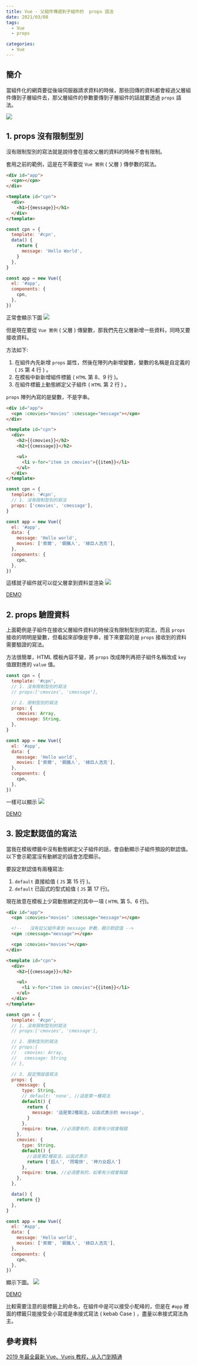```yaml
---
title: Vue - 父組件傳遞到子組件的  props 語法
date: 2021/03/08
tags:
  - Vue
  - props

categories:
  - Vue
---
```


## 簡介

當組件化的網頁要從後端伺服器請求資料的時候，那些回傳的資料都會經過父層組件傳到子層組件去，那父層組件的參數要傳到子層組件的話就要透過 `props` 語法。

![](https://i.imgur.com/Hmwi0nd.png)

<!--more-->

## 1. props 沒有限制型別

沒有限制型別的寫法就是說待會在接收父層的資料的時候不會有限制。

套用之前的範例，這是在不需要從 `Vue 實例` ( 父層 ) 傳參數的寫法。

```html
<div id="app">
  <cpn></cpn>
</div>

<template id="cpn">
  <div>
    <h1>{{message}}</h1>
  </div>
</template>
```

```javascript
const cpn = {
  template: '#cpn',
  data() {
    return {
      message: 'Hello World',
    }
  },
}

const app = new Vue({
  el: '#app',
  components: {
    cpn,
  },
})
```

正常會顯示下圖
![](https://i.imgur.com/QBPGEO8.png)

但是現在要從 `Vue 實例` ( 父層 ) 傳變數，那我們先在父層新增一些資料，同時又要接收資料。

方法如下:

1. 在組件內先新增 `props` 屬性，然後在陣列內新增變數，變數的名稱是自定義的 ( `JS` 第 4 行 ) 。
2. 在模板中新新增組件標籤 ( `HTML` 第 8、9 行 )。
3. 在組件標籤上動態綁定父子組件 ( `HTML` 第 2 行 ) 。

`props` 陣列內寫的是變數，不是字串。

```html
<div id="app">
  <cpn :cmovies="movies" :cmessage="message"></cpn>
</div>

<template id="cpn">
  <div>
    <h2>{{cmovies}}</h2>
    <h2>{{cmessage}}</h2>

    <ul>
      <li v-for="item in cmovies">{{item}}</li>
    </ul>
  </div>
</template>
```

```javascript
const cpn = {
  template: '#cpn',
  // 1. 沒有限制型別的寫法
  props: ['cmovies', 'cmessage'],
}

const app = new Vue({
  el: '#app',
  data: {
    message: 'Hello world',
    movies: ['索爾', '鋼鐵人', '綠巨人浩克'],
  },
  components: {
    cpn,
  },
})
```

這樣就子組件就可以從父層拿到資料並渲染
![](https://i.imgur.com/eXDEKQS.png)

[DEMO](https://codepen.io/gleofgja/pen/qBqMgGp?editors=1011)

## 2. props 驗證資料

上面範例是子組件在接收父層組件資料的時候沒有限制型別的寫法，而且 `props` 接收的明明是變數，但看起來卻像是字串，接下來要寫的是 `props` 接收到的資料需要驗證的寫法。

方法很簡單，HTML 模板內容不變，將 `props` 改成陣列再把子組件名稱改成 `key` 值跟對應的 `value` 值。

```javascript
const cpn = {
  template: '#cpn',
  // 1. 沒有限制型別的寫法
  // props:['cmovies', 'cmessage'],

  // 2. 限制型別的寫法
  props: {
    cmovies: Array,
    cmessage: String,
  },
}

const app = new Vue({
  el: '#app',
  data: {
    message: 'Hello world',
    movies: ['索爾', '鋼鐵人', '綠巨人浩克'],
  },
  components: {
    cpn,
  },
})
```

一樣可以顯示
![](https://i.imgur.com/jVyDRGr.png)

[DEMO](https://codepen.io/gleofgja/pen/Rwoewjm?editors=1011)

## 3. 設定默認值的寫法

當我在模板標籤中沒有動態綁定父子組件的話，會自動顯示子組件預設的默認值。以下會示範當沒有動綁定的話會怎麼顯示。

要設定默認值有兩種寫法:

1. `default` 直接給值 ( `JS` 第 15 行 )。
2. `default` 已函式的型式給值 ( `JS` 第 17 行)。

現在故意在模板上少寫動態綁定的其中一項 ( `HTML` 第 5、6 行)。

```html
<div id="app">
  <cpn :cmovies="movies" :cmessage="message"></cpn>

  <!--   沒有從父組件拿到 message 參數，顯示默認值 -->
  <cpn :cmessage="message"></cpn>

  <cpn :cmovies="movies"></cpn>
</div>

<template id="cpn">
  <div>
    <h2>{{cmessage}}</h2>

    <ul>
      <li v-for="item in cmovies">{{item}}</li>
    </ul>
  </div>
</template>
```

```javascript
const cpn = {
  template: '#cpn',
  // 1. 沒有限制型別的寫法
  // props:['cmovies', 'cmessage'],

  // 2. 限制型別的寫法
  // props:{
  //   cmovies: Array,
  //   cmessage: String
  // },

  // 3. 設定預設值寫法
  props: {
    cmessage: {
      type: String,
      // default: 'none', //這是第一種寫法
      default() {
        return {
          message: '這是第2種寫法，以函式表示的 message',
        }
      },
      require: true, //必須要有的，如果有少就會報錯
    },
    cmovies: {
      type: String,
      default() {
        //這是第2種寫法，以函式表示
        return ['超人', '閃電俠', '神力女超人']
      },
      require: true, //必須要有的，如果有少就會報錯
    },
  },

  data() {
    return {}
  },
}

const app = new Vue({
  el: '#app',
  data: {
    message: 'Hello world',
    movies: ['索爾', '鋼鐵人', '綠巨人浩克'],
  },
  components: {
    cpn,
  },
})
```

顯示下圖。
![](https://i.imgur.com/R2ira8K.png)

[DEMO](https://codepen.io/gleofgja/pen/eYBLxgm?editors=1011)

比較需要注意的是標籤上的命名，在組件中是可以接受小駝峰的，但是在 `#app` 裡面的標籤只能接受全小寫或是串接式寫法 ( kebab Case ) ，盡量以串接式寫法為主。

## 參考資料

[2019 年最全最新 Vue、Vuejs 教程，从入门到精通](https://www.bilibili.com/video/BV15741177Eh?p=59)
